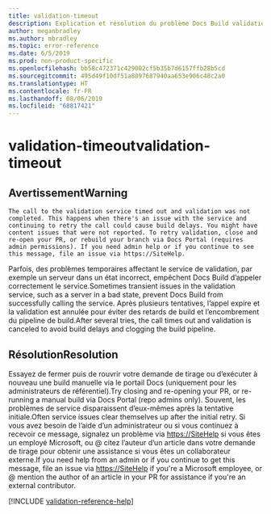 ```yaml
---
title: validation-timeout
description: Explication et résolution du problème Docs Build validation-timeout
author: meganbradley
ms.author: mbradley
ms.topic: error-reference
ms.date: 6/5/2019
ms.prod: non-product-specific
ms.openlocfilehash: bb58c472371c429002cf5b35b7d6157ffb28b5cd
ms.sourcegitcommit: 495d49f10df51a8897687940aa653e906c48c2a0
ms.translationtype: HT
ms.contentlocale: fr-FR
ms.lasthandoff: 08/06/2019
ms.locfileid: "68817421"
---
```

# <a name="validation-timeout"></a><span data-ttu-id="632cc-103">validation-timeout</span><span class="sxs-lookup"><span data-stu-id="632cc-103">validation-timeout</span></span>

## <a name="warning"></a><span data-ttu-id="632cc-104">Avertissement</span><span class="sxs-lookup"><span data-stu-id="632cc-104">Warning</span></span>

`The call to the validation service timed out and validation was not completed. This happens when there's an issue with the service and continuing to retry the call could cause build delays. You might have content issues that were not reported. To retry validation, close and re-open your PR, or rebuild your branch via Docs Portal (requires admin permissions). If you need admin help or if you continue to see this message, file an issue via https://SiteHelp.`

<span data-ttu-id="632cc-105">Parfois, des problèmes temporaires affectant le service de validation, par exemple un serveur dans un état incorrect, empêchent Docs Build d’appeler correctement le service.</span><span class="sxs-lookup"><span data-stu-id="632cc-105">Sometimes transient issues in the validation service, such as a server in a bad state, prevent Docs Build from successfully calling the service.</span></span> <span data-ttu-id="632cc-106">Après plusieurs tentatives, l’appel expire et la validation est annulée pour éviter des retards de build et l’encombrement du pipeline de build.</span><span class="sxs-lookup"><span data-stu-id="632cc-106">After several tries, the call times out and validation is canceled to avoid build delays and clogging the build pipeline.</span></span>

## <a name="resolution"></a><span data-ttu-id="632cc-107">Résolution</span><span class="sxs-lookup"><span data-stu-id="632cc-107">Resolution</span></span>

<span data-ttu-id="632cc-108">Essayez de fermer puis de rouvrir votre demande de tirage ou d’exécuter à nouveau une build manuelle via le portail Docs (uniquement pour les administrateurs de référentiel).</span><span class="sxs-lookup"><span data-stu-id="632cc-108">Try closing and re-opening your PR, or re-running a manual build via Docs Portal (repo admins only).</span></span> <span data-ttu-id="632cc-109">Souvent, les problèmes de service disparaissent d’eux-mêmes après la tentative initiale.</span><span class="sxs-lookup"><span data-stu-id="632cc-109">Often service issues clear themselves up after the initial retry.</span></span> <span data-ttu-id="632cc-110">Si vous avez besoin de l’aide d’un administrateur ou si vous continuez à recevoir ce message, signalez un problème via [https://SiteHelp](https://SiteHelp) si vous êtes un employé Microsoft, ou @ citez l’auteur d’un article dans votre demande de tirage pour obtenir une assistance si vous êtes un collaborateur externe.</span><span class="sxs-lookup"><span data-stu-id="632cc-110">If you need help from an admin or if you continue to get this message, file an issue via [https://SiteHelp](https://SiteHelp) if you're a Microsoft employee, or @ mention the author of an article in your PR for assistance if you're an external contributor.</span></span>

<!--make sure to add this file to your includes folder and verify the path-->
[!INCLUDE [validation-reference-help](includes/validation-reference-help.md)]
